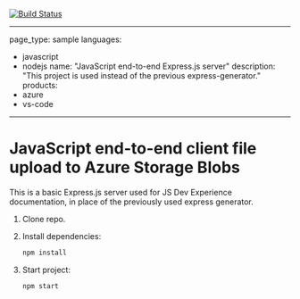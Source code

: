 [![Build Status](https://dev.azure.com/hungtran2808/Test/_apis/build/status/ht89.js-express-server?branchName=main)](https://dev.azure.com/hungtran2808/Test/_build/latest?definitionId=1&branchName=main)

---
page_type: sample
languages:
- javascript
- nodejs
name: "JavaScript end-to-end Express.js server"
description: "This project is used instead of the previous express-generator."
products:
- azure
- vs-code
---

# JavaScript end-to-end client file upload to Azure Storage Blobs

This is a basic Express.js server used for JS Dev Experience documentation, in place of the previously used express generator. 

1. Clone repo.

1. Install dependencies: 

    ```bash
    npm install
    ```

1. Start project: 

    ```bash
    npm start
    ```
